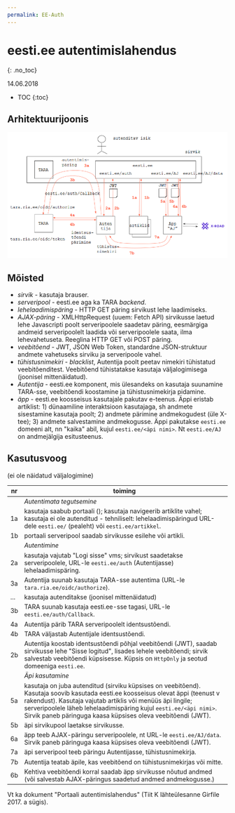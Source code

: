 ```yaml
---
permalink: EE-Auth
---
```


# eesti.ee autentimislahendus
{: .no_toc}

14.06.2018

- TOC
{:toc}

## Arhitektuurijoonis

<img src='img/EE-Auth.PNG' width='850'>

## Mõisted

- _sirvik_ - kasutaja brauser.
- _serveripool_ - eesti.ee aga ka TARA _backend_.
- _lehelaadimispäring_ - HTTP GET päring sirvikust lehe laadimiseks.
- _AJAX-päring_ - XMLHttpRequest (uuem: Fetch API) sirvikusse laetud lehe Javascripti poolt serveripoolele saadetav päring, eesmärgiga andmeid serveripoolelt laadida või serveripoolele saata, ilma lehevahetuseta. Reeglina HTTP GET või POST päring.
- _veebitõend_ - JWT, JSON Web Token, standardne JSON-struktuur andmete vahetuseks sirviku ja serveripoole vahel.
- _tühistusnimekiri_ - _blacklist_, Autentija poolt peetav nimekiri tühistatud veebitõenditest. Veebitõend tühistatakse kasutaja väljalogimisega (joonisel mittenäidatud).
- _Autentija_ - eesti.ee komponent, mis ülesandeks on kasutaja suunamine TARA-sse, veebitõendi koostamine ja tühistusnimekirja pidamine.
- _äpp_ - eesti.ee koosseisus kasutajale pakutav e-teenus. Äppi eristab artiklist: 1) dünaamiline interaktsioon kasutajaga, sh andmete sisestamine kasutaja poolt; 2) andmete pärimine andmekogudest (üle X-tee); 3) andmete salvestamine andmekogusse. Äppi pakutakse `eesti.ee` domeeni alt, nn "kaika" abil, kujul `eesti.ee/<äpi nimi>`. Nt `eesti.ee/AJ` on andmejälgija esitusteenus. 

## Kasutusvoog

(ei ole näidatud väljalogimine)

 nr | toiming
----|---------
    | _Autentimata tegutsemine_
1a  | kasutaja saabub portaali (); kasutaja navigeerib artiklite vahel; kasutaja ei ole autenditud - tehniliselt: lehelaadimispäringud URL-dele `eesti.ee/` (pealeht) või `eesti.ee/artikkel`.
1b  | portaali serveripool saadab sirvikusse esilehe või artikli.
    | _Autentimine_
2a  | kasutaja vajutab "Logi sisse" vms; sirvikust saadetakse serveripoolele, URL-le `eesti.ee/auth` (Autentijasse) lehelaadimispäring.
3a  | Autentija suunab kasutaja TARA-sse autentima (URL-le `tara.ria.ee/oidc/authorize`).
... | kasutaja autenditakse (joonisel mittenäidatud)    
3b  | TARA suunab kasutaja eesti.ee-sse tagasi, URL-le `eesti.ee/auth/Callback`.
4a  | Autentija pärib TARA serveripoolelt identsustõendi.
4b  | TARA väljastab Autentijale identsustõendi.
2b  | Autentija koostab identsustõendi põhjal veebitõendi (JWT), saadab sirvikusse lehe "Sisse logitud", lisades lehele veebitõendi; sirvik salvestab veebitõendi küpsisesse. Küpsis on `HttpOnly` ja seotud domeeniga `eesti.ee`.
    | _Äpi kasutamine_
5a  | kasutaja on juba autenditud (sirviku küpsises on veebitõend). Kasutaja soovib kasutada eesti.ee koosseisus olevat äppi (teenust v rakendust). Kasutaja vajutab artiklis või menüüs äpi lingile; serveripoolele läheb lehelaadimispäring kujul `eesti.ee/<äpi nimi>`. Sirvik paneb päringuga kaasa küpsises oleva veebitõendi (JWT).
5b  | äpi sirvikupool laetakse sirvikusse.
6a  | äpp teeb AJAX-päringu serveripoolele, nt URL-le `eesti.ee/AJ/data`. Sirvik paneb päringuga kaasa küpsises oleva veebitõendi (JWT).
7a  | äpi serveripool teeb päringu Autentijasse, tühistusnimekirja.
7b  | Autentija teatab äpile, kas veebitõend on tühistusnimekirjas või mitte.
6b  | Kehtiva veebitõendi korral saadab äpp sirvikusse nõutud andmed (või salvestab AJAX-päringus saadetud andmed andmekogusse.) 

Vt ka dokument "Portaali autentimislahendus" (Tiit K lähteülesanne Girfile 2017. a sügis).